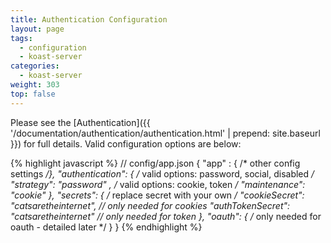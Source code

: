 ```yaml
---
title: Authentication Configuration
layout: page
tags:
  - configuration
  - koast-server
categories:
  - koast-server
weight: 303
top: false
---
```


Please see the [Authentication]({{ '/documentation/authentication/authentication.html' | prepend: site.baseurl }}) for full details. Valid configuration options are below:

{% highlight javascript %}
// config/app.json
{
"app" : { /* other config settings */},
"authentication":
  {
    /* valid options: password, social, disabled */
    "strategy": "password" ,
    /* valid options: cookie, token */
    "maintenance": "cookie"
  },
  "secrets":
  {
    /* replace secret with your own */
    "cookieSecret": "catsaretheinternet",   // only needed for cookies
    "authTokenSecret": "catsaretheinternet" // only needed for token
  },
  "oauth":
  {
    /* only needed for oauth - detailed later */
  }
}
{% endhighlight %}
